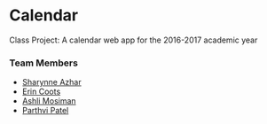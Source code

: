 # Calendar
Class Project: A calendar web app for the 2016-2017 academic year

### Team Members
- [Sharynne Azhar][1]
- [Erin Coots][2]
- [Ashli Mosiman][3]
- [Parthvi Patel][4]


[1]: https://github.com/sharynneazhar
[2]: https://github.com/erincoots
[3]: https://github.com/ashlimosiman
[4]: https://github.com/parthvip
